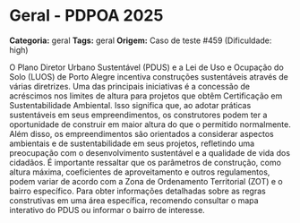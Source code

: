 # Geral - PDPOA 2025

**Categoria:** geral
**Tags:** geral
**Origem:** Caso de teste #459 (Dificuldade: high)

O Plano Diretor Urbano Sustentável (PDUS) e a Lei de Uso e Ocupação do Solo (LUOS) de Porto Alegre incentiva construções sustentáveis através de várias diretrizes. Uma das principais iniciativas é a concessão de acréscimos nos limites de altura para projetos que obtêm Certificação em Sustentabilidade Ambiental. Isso significa que, ao adotar práticas sustentáveis em seus empreendimentos, os construtores podem ter a oportunidade de construir em maior altura do que o permitido normalmente. Além disso, os empreendimentos são orientados a considerar aspectos ambientais e de sustentabilidade em seus projetos, refletindo uma preocupação com o desenvolvimento sustentável e a qualidade de vida dos cidadãos. É importante ressaltar que os parâmetros de construção, como altura máxima, coeficientes de aproveitamento e outros regulamentos, podem variar de acordo com a Zona de Ordenamento Territorial (ZOT) e o bairro específico. Para obter informações detalhadas sobre as regras construtivas em uma área específica, recomendo consultar o mapa interativo do PDUS ou informar o bairro de interesse.